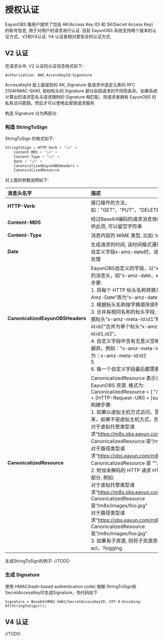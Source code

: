 # 授权认证
EayunOBS 像用户提供了包括 AK(Access Key ID) 和 SK(Secret Access Key) 的帐号信息, 用于对用户的请求进行认证. 目前 EayunOBS 系统支持两个版本的认证方式，V2和V4认证. V4 认证是相对更安全的认证方式.
## V2 认证
在请求头中, V2 认证的认证信息格式如下:
```
Authorization: AWS AccessKeyId:Signature
```
AccessKeyId 是上面提到的 AK, Signature 是请求中选定元素的 RFC 2104HMAC-SHA1, 授权标头的 Signature 部分会因请求的不同而各异。如果系统计算出的请求签名与请求随附的 Signature 相匹配，则请求者拥有 EayunOBS 的私有访问密钥。然后才可以使用此密钥请求服务.

构造 Signature 分为两部分:
### 构造 StringToSign
StringToSign 的格式如下:
```python
StringToSign = HTTP-Verb + "\n" +
    Content-MD5 + "\n" +
    Content-Type + "\n" +
    Date + "\n" +
    CanonicalizedEayunOBSHeaders +
    CanonicalizedResource
```
对上面的参数说明如下:

| 消息头名字 | 描述 |
| :-- | :-- |
|**HTTP-Verb**|接口操作的方法，如："GET"，"PUT"，"DELETE"等|
|**Content-MD5**|经过Base64编码的请求消息体的MD5值, 如果不提供此项, 可以留空字符串|
|**Content-Type**|消息内容的 MIME 类型, 比如: text/plain|
|**Date**|生成请求的时间, 该时间格式遵循RFC 1123, 当有自定义字段x-amz-date时，该参数按照空字符串处理|
|**CanonicalizedEayunOBSHeaders**|EayunOBS自定义的字段，以“x-amz-”作为前辍的消息头，如“x-amz-date，x-amz-acl”。构建步骤:<br>1. 将每个 HTTP 标头名称转换为小写。例如，“X-Amz-Date”改为“x-amz-date”。<br>2. 根据标头名称按字典顺序排列标头集。<br>3. 合并有相同名称的标头字段, 例如，可以将元数据标头“x-amz-meta-id:id1”和“x-amz-meta-id:id2”合并为单个标头“x-amz-meta-id:id1,id2”。<br>4. 自定义字段中含有无意义空格或table键时，需要摒弃。例如："x-amz-meta-id: id1"，需要转换为：x-amz-meta-id:id1<br>5. <br>6. 每一个自定义字段最后都需要另起新行.
|**CanonicalizedResource**|CanonicalizedResource 表示请求的目标 EayunOBS 资源. 格式为:<br>CanonicalizedResource = [ "/" + BucketName ] + [HTTP-Request-URI] +	[subresource];<br>构建步骤:<br>1. 如果以虚拟主机方式访问，需要将桶名添加进来，如果不是虚拟主机方式，则不做处理，例如: <br>对于虚拟托管类型请求“https://m8x.obs.eayun.com/images/foo.jpg”, CanonicalizedResource 是“/m8x”。<br>对于路径类型请求“https://obs.eayun.com/m8x/images/foo.jpg”, CanonicalizedResource 是 ""。<br>2. 附加未解码的 HTTP 请求 HTTP-Request-URI部分, 例如:<br>对于虚拟托管类型请求“https://m8x.obs.eayun.com/images/foo.jpg”, CanonicalizedResource 是“/m8x/images/foo.jpg”<br>对于路径类型请求“https://obs.eayun.com/m8x/images/foo.jpg”, CanonicalizedResource 是“/m8x/images/foo.jpg”<br>3. 如果有子资源, 则将子资源添加进来，例如?acl，?logging|

生成StringToSign的例子:
//TODO
### 生成 Signature
使用 HMAC(hash-based authentication code) 根据 StringToSign和SecretAccessKeyID生成Signature，伪代码如下
```
Signature = Base64(HMAC-SHA1(SecretAccessKeyID, UTF-8-Encoding-Of(StringToSign)));
```

## V4 认证
//TODO

